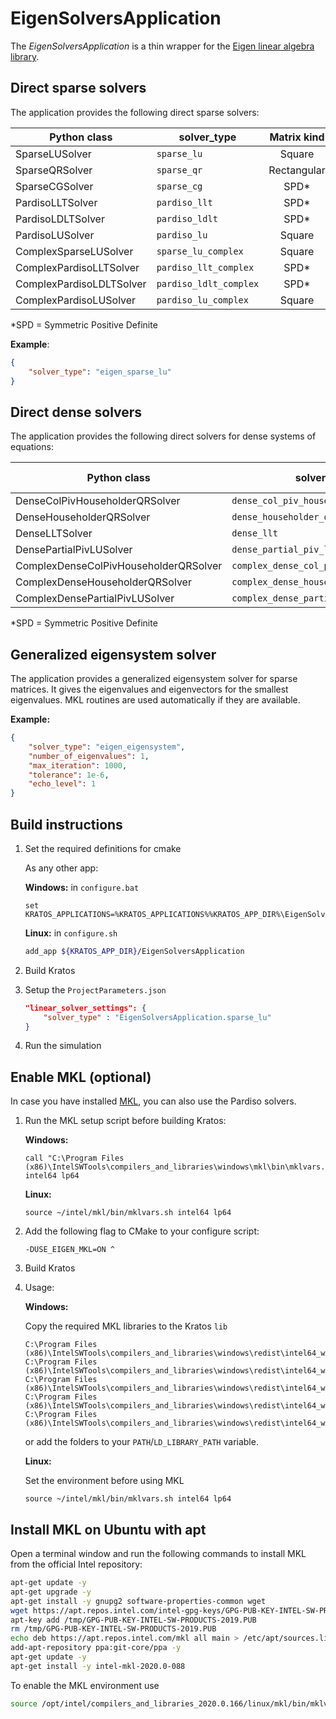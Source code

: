 # EigenSolversApplication

The *EigenSolversApplication* is a thin wrapper for the [Eigen linear algebra library](http://eigen.tuxfamily.org/index.php?title=Main_Page).

## Direct sparse solvers

The application provides the following direct sparse solvers:

| Python class             | solver_type            | Matrix kind | Domain   | Dependencies |
|--------------------------|------------------------|:-----------:|:--------:|:------------:|
| SparseLUSolver           | `sparse_lu`            | Square      | Real     | None         |
| SparseQRSolver           | `sparse_qr`            | Rectangular | Real     | None         |
| SparseCGSolver           | `sparse_cg`            | SPD*        | Real     | None         |
| PardisoLLTSolver         | `pardiso_llt`          | SPD*        | Real     | Intel® MKL   |
| PardisoLDLTSolver        | `pardiso_ldlt`         | SPD*        | Real     | Intel® MKL   |
| PardisoLUSolver          | `pardiso_lu`           | Square      | Real     | Intel® MKL   |
| ComplexSparseLUSolver    | `sparse_lu_complex`    | Square      | Complex  | None         |
| ComplexPardisoLLTSolver  | `pardiso_llt_complex`  | SPD*        | Complex  | Intel® MKL   |
| ComplexPardisoLDLTSolver | `pardiso_ldlt_complex` | SPD*        | Complex  | Intel® MKL   |
| ComplexPardisoLUSolver   | `pardiso_lu_complex`   | Square      | Complex  | Intel® MKL   |

*SPD = Symmetric Positive Definite

**Example**:

```json
{
    "solver_type": "eigen_sparse_lu"
}
```

## Direct dense solvers

The application provides the following direct solvers for dense systems of equations:

| Python class                          | solver_type                         | Matrix requirements | Domain  | Dependencies |
| ------------------------------------- | ----------------------------------- | :-----------------: | :-----: | :----------: |
| DenseColPivHouseholderQRSolver        | `dense_col_piv_householder_qr`      |        None         |  Real   |     None     |
| DenseHouseholderQRSolver              | `dense_householder_qr`              |        None         |  Real   |     None     |
| DenseLLTSolver                        | `dense_llt`                         |        SPD*         |  Real   |     None     |
| DensePartialPivLUSolver               | `dense_partial_piv_lu`              |     Invertible      |  Real   |     None     |
| ComplexDenseColPivHouseholderQRSolver | `complex_dense_col_piv_householder_qr` |        None         | Complex |     None     |
| ComplexDenseHouseholderQRSolver       | `complex_dense_householder_qr`       |        None         | Complex |     None     |
| ComplexDensePartialPivLUSolver        | `complex_dense_partial_piv_lu`       |     Invertible      | Complex |     None     |

*SPD = Symmetric Positive Definite

## Generalized eigensystem solver

The application provides a generalized eigensystem solver for sparse matrices. It gives the eigenvalues and eigenvectors for the smallest eigenvalues. MKL routines are used automatically if they are available.

**Example:**

```json
{
    "solver_type": "eigen_eigensystem",
    "number_of_eigenvalues": 1,
    "max_iteration": 1000,
    "tolerance": 1e-6,
    "echo_level": 1
}
```

## Build instructions

1. Set the required definitions for cmake

    As any other app:

    **Windows:** in `configure.bat`

    ```batch
    set KRATOS_APPLICATIONS=%KRATOS_APPLICATIONS%%KRATOS_APP_DIR%\EigenSolversApplication;
    ```

    **Linux:** in `configure.sh`

    ```bash
    add_app ${KRATOS_APP_DIR}/EigenSolversApplication
    ```

2. Build Kratos

3. Setup the `ProjectParameters.json`

    ```json
    "linear_solver_settings": {
        "solver_type" : "EigenSolversApplication.sparse_lu"
    }
    ```

4. Run the simulation

## Enable MKL (optional)

In case you have installed [MKL](https://software.intel.com/en-us/mkl), you can also use the Pardiso solvers.

1. Run the MKL setup script before building Kratos:

    **Windows:**

    ```batch
    call "C:\Program Files (x86)\IntelSWTools\compilers_and_libraries\windows\mkl\bin\mklvars.bat" intel64 lp64
    ```

    **Linux:**

    ```batch
    source ~/intel/mkl/bin/mklvars.sh intel64 lp64
    ```

2. Add the following flag to CMake to your configure script:

    ```batch
    -DUSE_EIGEN_MKL=ON ^
    ```

3. Build Kratos

4. Usage:

    **Windows:**

    Copy the required MKL libraries to the Kratos `lib`

    ```batch
    C:\Program Files (x86)\IntelSWTools\compilers_and_libraries\windows\redist\intel64_win\mkl\mkl_core.dll
    C:\Program Files (x86)\IntelSWTools\compilers_and_libraries\windows\redist\intel64_win\mkl\mkl_rt.dll
    C:\Program Files (x86)\IntelSWTools\compilers_and_libraries\windows\redist\intel64_win\mkl\mkl_intel_thread.dll
    C:\Program Files (x86)\IntelSWTools\compilers_and_libraries\windows\redist\intel64_win\mkl\mkl_def.dll
    C:\Program Files (x86)\IntelSWTools\compilers_and_libraries\windows\redist\intel64_win\compiler\libiomp5md.dll
    ```

    or add the folders to your `PATH`/`LD_LIBRARY_PATH` variable.

    **Linux:**

    Set the environment before using MKL
    ```batch
    source ~/intel/mkl/bin/mklvars.sh intel64 lp64
    ```

## Install MKL on Ubuntu with apt

Open a terminal window and run the following commands to install MKL from the official Intel repository:

```bash
apt-get update -y
apt-get upgrade -y
apt-get install -y gnupg2 software-properties-common wget
wget https://apt.repos.intel.com/intel-gpg-keys/GPG-PUB-KEY-INTEL-SW-PRODUCTS-2019.PUB -P/tmp
apt-key add /tmp/GPG-PUB-KEY-INTEL-SW-PRODUCTS-2019.PUB
rm /tmp/GPG-PUB-KEY-INTEL-SW-PRODUCTS-2019.PUB
echo deb https://apt.repos.intel.com/mkl all main > /etc/apt/sources.list.d/intel-mkl.list
add-apt-repository ppa:git-core/ppa -y
apt-get update -y
apt-get install -y intel-mkl-2020.0-088
```

To enable the MKL environment use 
    
```bash
source /opt/intel/compilers_and_libraries_2020.0.166/linux/mkl/bin/mklvars.sh intel64 lp64
```
